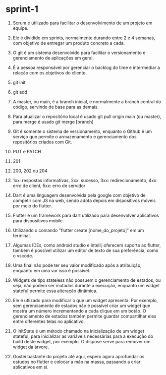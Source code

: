 # sprint-1

1) Scrum é utilizado para facilitar o desenvolvimento de um projeto em equipe.

2) Ele é dividido em sprints, normalmente durando entre 2 e 4 semanas, com objetivo de entregar um produto concreto a cada.

3) O git é um sistema desenvolvido para facilitar o versionamento e gerenciamento de aplicações em geral.

4) É a pessoa responsável por gerenciar o backlog do time e intermediar a relação com os objetivos do cliente.

5) git init

6) git add

7) A master, ou main, é a branch inicial, e normalmente a branch central do código, servindo de base para as demais.

8) Para atualizar o repositório local é usado git pull origin main (ou master), para merge é usado git merge [branch]

9) Git é somente o sistema de versionamento, enquanto o Github é um serviço que permite o armazenamento e gerenciamento dos repositórios criados com Git.

10) PUT e PATCH

11) 201

12) 200, 202 ou 204

13) 1xx: respostas informativas, 2xx: sucesso, 3xx: redirecionamento, 4xx: erro de client, 5xx: erro de servidor

14) Dart é uma linguagem desenvolvida pela google com objetivo de competir com JS na web, sendo adota depois em dispositivos móveis por meio do flutter.

15) Flutter é um framework para dart utilizado para desenvolver aplicativos para dispositivos mobile.

16) Utilizando o comando "flutter create [nome_do_projeto]" em um terminal.

17) Algumas IDEs, como android studio e intellij oferecem suporte ao flutter, também é possível utilizar um editor de texto de sua preferência, como o vscode.

18) Uma final não pode ter seu valor modificado após a atribuição, enquanto em uma var isso é possível.

19) Widgets de tipo stateless não possuem o gerenciamento de estados, ou seja, não podem ser mutados durante a execução, enquanto um widget stateful permite essa alteração dinâmica.

20) Ele é utlizado para modificar o que um widget apresenta. Por exemplo, sem gerenciamento de estados não é possível criar um widget que mostra um número incrementando a cada clique em um botão. O gerenciamento de estados também permite guardar compartilhar eles entre diferentes telas no aplicativo.

21) O initState é um método chamado na inicialização de um widget stateful, para inicializar as variáveis necessárias para a execução do build deste widget, por exemplo. O dispose serve para remover um widget da árvore.

22) Gostei bastante do projeto até aqui, espero agora aprofundar os estudos no flutter e colocar a mão na massa, passando a criar aplicativos em si.